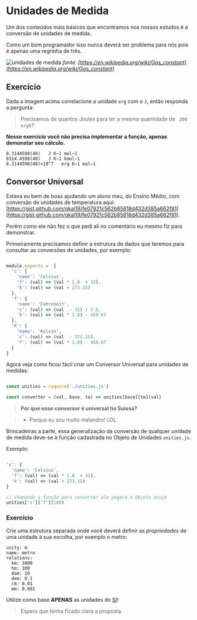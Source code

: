 # Unidades de Medida

Um dos conteúdos mais básicos que encontramos nos nossos estudos é a conversão de unidades de medida.

Como um bom programador isso nunca deverá ser problema para nós pois é apenas uma regrinha de três.

![unidades de medida](http://i.imgur.com/0sZd2iX.png)
*fonte: [https://en.wikipedia.org/wiki/Gas_constant](https://en.wikipedia.org/wiki/Gas_constant)*

## Exercício

Dada a imagem acima correlacione a unidade `erg` com o `J`, então responda a pergunta:

> Precisamos de quantos Joules para ter a mesma quantidade de ` 200 erg`s?

**Nesse exercício você não precisa implementar a função, apenas demonstar seu cálculo.**

```
8.3144598(48)   J K−1 mol−1
8314.4598(48)   J K−1 kmol−1
8.3144598(48)×10^7   erg K−1 mol−1
```

## Conversor Universal


Estava eu bem de boas ajudando um aluno meu, do Ensino Médio, com conversão de unidades de temperatura aqui: [https://gist.github.com/gkal19/fe07921c562b85818d432d385a662f81](https://gist.github.com/gkal19/fe07921c562b85818d432d385a662f81).

Porém como ele não fez o que pedi ali no comentário eu mesmo fiz para demonstrar.

Primeiramente precisamos definir a estrutura de dados que teremos para consultar as conversōes de unidades, por exemplo:

```js

module.exports =  { 
  'c': {
    'name': 'Celsius',
    'f': (val) => (val * 1.8  + 32),
    'k': (val) => (val + 273.15)
  },
  'f': {
    'name': 'Fahreneit',
    'c': (val) => (val  - 32) / 1.8,
    'k': (val) => (val * 1.8) - 459.67
  },
  'K': {
    'name': 'Kelvin',
    'c': (val) => (val  - 273.15),
    'f': (val) => (val * 1.8) - 459.67
  }
}

```

Agora veja como ficou fácil criar um Conversor Universal para unidades de medidas:

```js

const unities = require('./unities.js')

const converter = (val, base, to) => unities[base][to](val)

```

> **Por que esse conversor é universal tio Suissa?**

> - Porque eu sou muito malandro! LOL


Brincadeiras a parte, essa generalização da conversão de qualquer unidade de medida 
deve-se à função cadastrada no Objeto de Unidades `unities.js`.

Exemplo:

```js

'c': {
  'name': 'Celsius',
  'f': (val) => (val * 1.8  + 32),
  'k': (val) => (val + 273.15)
}

// chamando a função para converter ela pegará o Objeto assim
unities['c']['f'](100)

```

### Exercício

Crie uma estrutura separada onde você deverá definir as *propriedades* de uma 
unidade à sua escolha, por exemplo o metro:

```
unity: m
name: metro
relations: 
  km: 1000
  hm: 100
  dam: 10
  dem: 0.1
  cm: 0.01
  mm: 0.001

```

Utilize como base **APENAS** as unidades do [SI](https://pt.wikipedia.org/wiki/Sistema_Internacional_de_Unidades)!

> Espero que tenha ficado clara a proposta.
